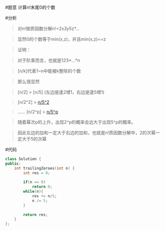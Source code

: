 #题意
计算n!末尾0的个数

#分析
> 对n!做质因数分解n!=2x*3y*5z*...

> 显然0的个数等于min(x,z)，并且min(x,z)==z

> 证明：

> 对于阶乘而言，也就是1*2*3*...*n

> [n/k]代表1~n中能被k整除的个数

> 那么很显然

> [n/2] > [n/5] (左边是逢2增1，右边是逢5增1)

> [n/2^2] > [n/5^2](左边是逢4增1，右边是逢25增1)

> ……
> [n/2^p] > [n/5^p](左边是逢2^p增1，右边是逢5^p增1)

> 随着幂次p的上升，出现2^p的概率会远大于出现5^p的概率。

> 因此左边的加和一定大于右边的加和，也就是n!质因数分解中，2的次幂一定大于5的次幂

#代码
```C++
class Solution {
public:
    int trailingZeroes(int n) {
        int res = 0;
        
        if(n == 0)
            return 0;
        while(n){
            res += n/5;
            n /= 5;
        }
        
        return res;
    }
};
```
